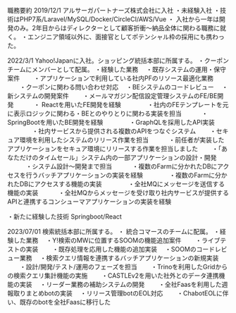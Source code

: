 職務要約
2019/12/1 アルサーガパートナーズ株式会社に入社
・未経験入社
・技術はPHP7系/Laravel/MySQL/Docker/CircleCI/AWS/Vue
・ 入社から一年は開発のみ。2年目からはディレクターとして顧客折衝〜納品全体に関わる職務に就く。
・エンジニア領域以外に、面接官としてポテンシャル枠の採用にも携わった。

2022/3/1 Yahoo!Japanに入社。ショッピング統括本部に所属する。
・クーポンチームにメンバーとして配属。
・経験した業務
　・既存システムの運用・保守案件
　　・アプリケーションで利用している社内PFのリソース最適化業務
　　・クーポンに関わる問い合わせ対応
　・BEシステムのコードレビュー
　・新システムの開発案件
　　・メールマガジン配信設定管理システムのFE/BE開発
　　　・ Reactを用いたFE開発を経験
　　　　・社内のFEテンプレートを元に表示ロジックに関わる・BEとのやりとりに関わる実装を担当
　　　・SpringBootを用いたBE開発を経験
　　　　・GraphQLを採用したAPI実装
　　　　・社内サービスから提供される複数のAPIをつなぐシステム
　　・セキュア環境を利用したシステムのリリース作業を担当
　　　・前任者が実装したアプリケーションをセキュア環境にリリースする作業を担当しました
　　・「あなただけのタイムセール」システム内の一部アプリケーションの設計・開発
　　　・システム設計〜開発まで担当
　　　・複数のFarmに分かれたDBにアクセスを行うバッチアプリケーションの実装を経験
　　　　・複数のFarmに分かれたDBにアクセスする機能の実装
　　　　・全社MQにメッセージを送信する機能の実装
　　　・全社MQからメッセージを受け取り社内サービスが提供するAPIと連携するコンシューマアプリケーションの実装を経験

・新たに経験した技術 Springboot/React

2023/07/01 検索統括本部に所属する。
・ 統合コマースのチームに配属。
・経験した業務
　・Y!検索のMWに位置するSOOMの機能追加案件
　　・ライブテストの実装
　　・既存処理を応用した機能の追加実装
　・SOOMのコードレビュー業務
　・検索クエリ情報を連携するバッチアプリケーションの新規実装
　　・設計/開発/テスト/運用のフェーズを担当
　　・Trinoを利用したGridからの検索クエリ集計機能の実施
　　・CASTLEv2を用いた社外とのデータ連携機能の実装
　・リーダー業務の補助システムの開発
　　・全社Faasを利用した週報取りまとめbotの実装
　・リリース管理botのEOL対応
　　・ChabotEOLに伴い、既存のbotを全社Faasに移行した
